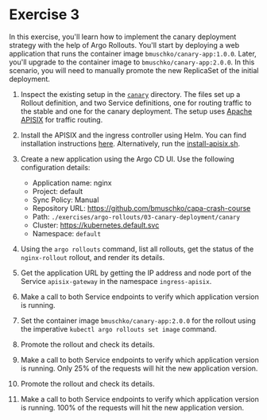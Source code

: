 # Exercise 3

In this exercise, you'll learn how to implement the canary deployment strategy with the help of Argo Rollouts. You'll start by deploying a web application that runs the container image `bmuschko/canary-app:1.0.0`. Later, you'll upgrade to the container image to `bmuschko/canary-app:2.0.0`. In this scenario, you will need to manually promote the new ReplicaSet of the initial deployment.

1. Inspect the existing setup in the [`canary`](./canary) directory. The files set up a Rollout definition, and two Service definitions, one for routing traffic to the stable and one for the canary deployment. The setup uses [Apache APISIX](https://apisix.apache.org/) for traffic routing.
2. Install the APISIX and the ingress controller using Helm. You can find installation instructions [here](https://apisix.apache.org/docs/ingress-controller/deployments/minikube/). Alternatively, run the [install-apisix.sh](./install-apisix.sh).
3. Create a new application using the Argo CD UI. Use the following configuration details:

    - Application name: nginx
    - Project: default
    - Sync Policy: Manual
    - Repository URL: https://github.com/bmuschko/capa-crash-course
    - Path: `./exercises/argo-rollouts/03-canary-deployment/canary`
    - Cluster: https://kubernetes.default.svc
    - Namespace: `default`

4. Using the `argo rollouts` command, list all rollouts, get the status of the `nginx-rollout` rollout, and render its details.
5. Get the application URL by getting the IP address and node port of the Service `apisix-gateway` in the namespace `ingress-apisix`.
6. Make a call to both Service endpoints to verify which application version is running.
7. Set the container image `bmuschko/canary-app:2.0.0` for the rollout using the imperative `kubectl argo rollouts set image` command.
8. Promote the rollout and check its details.
9. Make a call to both Service endpoints to verify which application version is running. Only 25% of the requests will hit the new application version.
10. Promote the rollout and check its details.
11. Make a call to both Service endpoints to verify which application version is running. 100% of the requests will hit the new application version.
